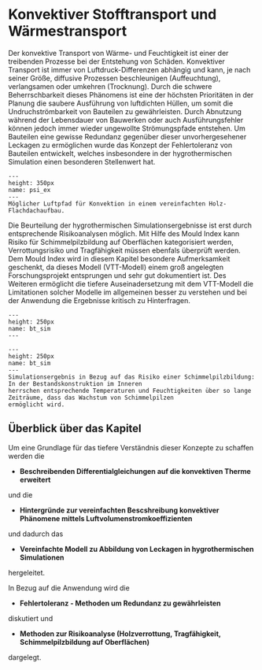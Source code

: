 # Konvektiver Stofftransport und Wärmestransport

Der konvektive Transport von Wärme- und Feuchtigkeit ist einer der treibenden Prozesse bei der Entstehung von Schäden.
Konvektiver Transport ist immer von Luftdruck-Differenzen abhängig und kann, je nach seiner Größe, diffusive Prozessen
beschleunigen (Auffeuchtung), verlangsamen oder umkehren (Trocknung). Durch die schwere Beherrschbarkeit dieses
Phänomens ist eine der höchsten Prioritäten in der Planung die saubere Ausführung von luftdichten Hüllen, um somit die
Undruchströmbarkeit von Bauteilen zu gewährleisten. Durch Abnutzung während der Lebensdauer von Bauwerken oder auch
Ausführungsfehler können jedoch immer wieder ungewollte Strömungspfade entstehen. Um Bauteilen eine gewisse Redundanz
gegenüber dieser unvorhergesehener Leckagen zu ermöglichen wurde das Konzept der Fehlertoleranz von Bauteilen
entwickelt, welches insbesondere in der hygrothermischen Simulation einen besonderen Stellenwert hat.

```{figure} img/Wärmebrücke/psi_ex.png
---
height: 350px
name: psi_ex
---
Möglicher Luftpfad für Konvektion in einem vereinfachten Holz-Flachdachaufbau.
```

Die Beurteilung der hygrothermischen Simulationsergebnisse ist erst durch entsprechende Risikoanalysen möglich. Mit
Hilfe des Mould Index kann Risiko für Schimmelpilzbildung auf Oberflächen kategorisiert werden, Verrottungsrisiko und
Tragfähigkeit müssen ebenfals überprüft werden. Dem Mould Index wird in diesem Kapitel besondere Aufmerksamkeit
geschenkt, da dieses Modell (VTT-Modell) einem groß angelegten Forschungsprojekt entsprungen und sehr gut dokumentiert
ist. Des Weiteren ermöglicht die tiefere Auseinadersetzung mit dem VTT-Modell die Limitationen solcher Modelle im
allgemeinen besser zu verstehen und bei der Anwendung die Ergebnisse kritisch zu Hinterfragen.

```{figure} img/Konvektion/bt_sim.png
---
height: 250px
name: bt_sim
---
```

```{figure} img/Konvektion/bt_rot.png
---
height: 250px
name: bt_sim
---
Simulationsergebnis in Bezug auf das Risiko einer Schimmelpilzbildung: In der Bestandskonstruktion im Inneren 
herrschen entsprechende Temperaturen und Feuchtigkeiten über so lange Zeiträume, dass das Wachstum von Schimmelpilzen 
ermöglicht wird.
```

## Überblick über das Kapitel

Um eine Grundlage für das tiefere Verständnis dieser Konzepte zu schaffen werden die

- **Beschreibenden Differentialgleichungen auf die konvektiven Therme erweitert**

und die

- **Hintergründe zur vereinfachten Bescshreibung konvektiver Phänomene mittels Luftvolumenstromkoeffizienten**

und dadurch das

- **Vereinfachte Modell zu Abbildung von Leckagen in hygrothermischen Simulationen**

hergeleitet.

In Bezug auf die Anwendung wird die

- **Fehlertoleranz - Methoden um Redundanz zu gewährleisten**

diskutiert und

- **Methoden zur Risikoanalyse (Holzverrottung, Tragfähigkeit, Schimmelpilzbildung auf Oberflächen)**

dargelegt.


